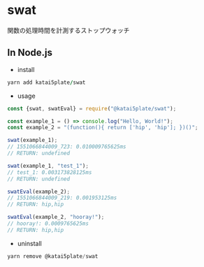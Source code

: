 # swat
関数の処理時間を計測するストップウォッチ

## In Node.js
- install
```coffee
yarn add katai5plate/swat
```
- usage
```js
const {swat, swatEval} = require("@katai5plate/swat");

const example_1 = () => console.log("Hello, World!");
const example_2 = "(function(){ return ['hip', 'hip']; })()";

swat(example_1);
// 1551066844009_723: 0.010009765625ms
// RETURN: undefined

swat(example_1, "test_1");
// test_1: 0.003173828125ms
// RETURN: undefined

swatEval(example_2);
// 1551066844009_219: 0.001953125ms
// RETURN: hip,hip

swatEval(example_2, "hooray!");
// hooray!: 0.0009765625ms
// RETURN: hip,hip

```
- uninstall
```js
yarn remove @katai5plate/swat
```
